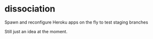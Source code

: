 dissociation
============

Spawn and reconfigure Heroku apps on the fly to test staging branches

Still just an idea at the moment.
